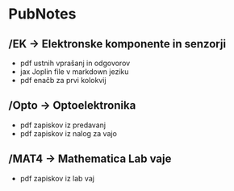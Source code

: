 # PubNotes

## /EK -> Elektronske komponente in senzorji
- pdf ustnih vprašanj in odgovorov
- jax Joplin file v markdown jeziku 
- pdf enačb za prvi kolokvij

## /Opto -> Optoelektronika
- pdf zapiskov iz predavanj
- pdf zapiskov iz nalog za vajo

## /MAT4 -> Mathematica Lab vaje
- pdf zapiskov iz lab vaj
